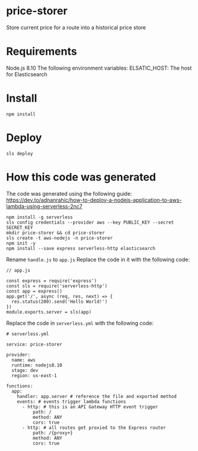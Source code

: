 # price-storer
Store current price for a route into a historical price store

# Requirements
Node.js 8.10
The following environment variables:
ELSATIC_HOST: The host for Elasticsearch

# Install
```
npm install
```

# Deploy
```
sls deploy
```

# How this code was generated
The code was generated using the following guide: https://dev.to/adnanrahic/how-to-deploy-a-nodejs-application-to-aws-lambda-using-serverless-2nc7
```
npm install -g serverless
sls config credentials --provider aws --key PUBLIC_KEY --secret SECRET_KEY
mkdir price-storer && cd price-storer
sls create -t aws-nodejs -n price-storer
npm init -y
npm install --save express serverless-http elasticsearch
```
Rename `handle.js` to `app.js`
Replace the code in it with the following code:
```
// app.js

const express = require('express')
const sls = require('serverless-http')
const app = express()
app.get('/', async (req, res, next) => {
  res.status(200).send('Hello World!')
})
module.exports.server = sls(app)
```
Replace the code in `serverless.yml` with the following code:
```
# serverless.yml

service: price-storer

provider:
  name: aws
  runtime: nodejs8.10
  stage: dev
  region: us-east-1

functions:
  app:
    handler: app.server # reference the file and exported method
    events: # events trigger lambda functions
      - http: # this is an API Gateway HTTP event trigger
          path: /
          method: ANY
          cors: true
      - http: # all routes get proxied to the Express router
          path: /{proxy+}
          method: ANY
          cors: true
```
